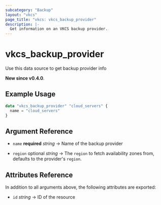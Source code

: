```yaml
---
subcategory: "Backup"
layout: "vkcs"
page_title: "vkcs: vkcs_backup_provider"
description: |-
  Get information on an VKCS backup provider.
---
```


# vkcs_backup_provider

Use this data source to get backup provider info

**New since v0.4.0**.

## Example Usage

```terraform
data "vkcs_backup_provider" "cloud_servers" {
  name = "cloud_servers"
}
```

## Argument Reference
- `name` **required** *string* &rarr;  Name of the backup provider

- `region` optional *string* &rarr;  The `region` to fetch availability zones from, defaults to the provider's `region`.


## Attributes Reference
In addition to all arguments above, the following attributes are exported:
- `id` *string* &rarr;  ID of the resource


